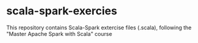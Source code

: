 # scala-spark-exercies

This repository contains Scala-Spark extercise files (.scala), following the "Master Apache Spark with Scala" course

